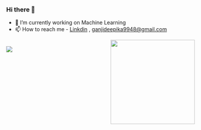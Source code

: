 ### Hi there 👋

- 🔭 I’m currently working on Machine Learning
- 📫 How to reach me  - [Linkdin](https://www.linkedin.com/in/ganjideepika/) , ganjideepika9948@gmail.com
<img src = "https://user-images.githubusercontent.com/72642291/121715138-2bc78f00-cafc-11eb-9d8d-c57b530dbf11.png" align = "right" width = 225, height = 225>
</br>


 <img src = "https://github-readme-stats.vercel.app/api?username=DeepikaGanji&&show_icons=true&title_color=ffffff&icon_color=bb2acf&text_color=daf7dc&bg_color=151515">

